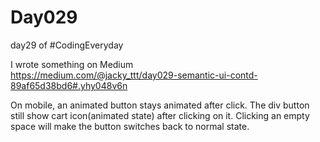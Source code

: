 # Day029
day29 of #CodingEveryday  

I wrote something on Medium  
https://medium.com/@jacky_ttt/day029-semantic-ui-contd-89af65d38bd6#.yhy048v6n  

On mobile, an animated button stays animated after click. The div button still show cart icon(animated state) after clicking on it. Clicking an empty space will make the button switches back to normal state.  
